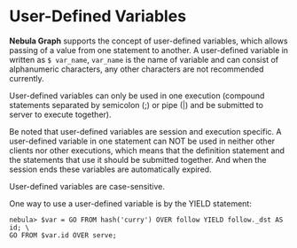 # User-Defined Variables

**Nebula Graph** supports the concept of user-defined variables, which allows passing of a value from one statement to another. A user-defined variable in written as `$ var_name`, `var_name` is the name of variable and can consist of alphanumeric characters, any other characters are not recommended currently.

User-defined variables can only be used in one execution (compound statements separated by semicolon (;) or pipe (|) and be submitted to server to execute together).

Be noted that user-defined variables are session and execution specific. A user-defined variable in one statement can NOT be used in neither other clients nor other executions, which means that the definition statement and the statements that use it should be submitted together. And when the session ends these variables are automatically expired.

User-defined variables are case-sensitive.

One way to use a user-defined variable is by the YIELD statement:

```ngql
nebula> $var = GO FROM hash('curry') OVER follow YIELD follow._dst AS id; \
GO FROM $var.id OVER serve;
```

